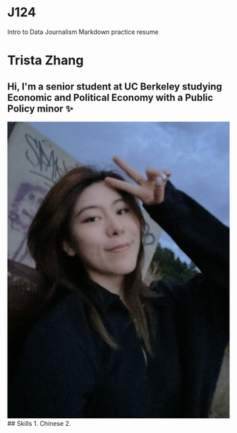 # J124
Intro to Data Journalism Markdown practice resume 
# Trista Zhang
## Hi, I'm a senior student at UC Berkeley studying Economic and Political Economy with a Public Policy minor :sparkles:
<img alt="My Profile Picture" src="https://raw.githubusercontent.com/Tristazxy/J124/main/%E7%85%A7%E7%89%87/IMG_9245.jpeg" />
## Skills
1. Chinese
2.
